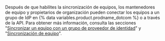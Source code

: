 Después de que habilites la sincronización de equipos, los mantenedores de equipo y propietarios de organización pueden conectar los equipos a un grupo de IdP en {% data variables.product.prodname_dotcom %} o a través de la API. Para obtener más información, consulta las secciones "[Sincronizar un equipo con un grupo de proveedor de identidad](/organizations/organizing-members-into-teams/synchronizing-a-team-with-an-identity-provider-group)" y "[Sincronización de equipo](/rest/reference/teams#team-sync)".
